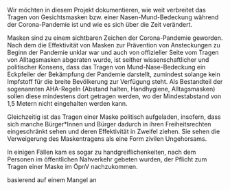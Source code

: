 Wir möchten in diesem Projekt dokumentieren, wie weit verbreitet das Tragen von Gesichtsmasken bzw. einer Nasen-Mund-Bedeckung während der Corona-Pandemie ist und wie es sich über die Zeit verändert.

Masken sind zu einem sichtbaren Zeichen der Corona-Pandemie geworden. Nach dem die Effektivität von Masken zur Prävention von Ansteckungen zu Beginn der Pandemie unklar war 
und auch von offizieller Seite vom Tragen von Alltagsmasken abgeraten wurde, ist seither wissenschaftlicher und politischer Konsens, dass das Tragen von Mund-Nase-Bedeckung ein 
Eckpfeiler der Bekämpfung der Pandemie darstellt, zumindest solange kein Impfstoff für die breite Bevölkerung zur Verfügung steht. Als Bestandteil der sogenannten AHA-Regeln
(Abstand halten, Handhygiene, Alltagsmasken) sollen diese mindestens dort getragen werden, wo der Mindestabstand von 1,5 Metern nicht eingehalten werden kann.

Gleichzeitig ist das Tragen einer Maske politisch aufgeladen, insofern, dass sich manche Bürger*Innen und Bürger dadurch in ihren Freiheitsrechten eingeschränkt sehen und deren Effektivität in Zweifel ziehen. Sie sehen die Verweigerung des Maskentragens als eine Form zivilen Ungehorsams. 

In einigen Fällen kam es sogar zu handgreiflichenkeiten, nach dem Personen im öffentlichen Nahverkehr gebeten wurden, der Pflicht zum Tragen einer Maske im ÖpnV nachzukommen.

basierend auf einem Mangel an 
